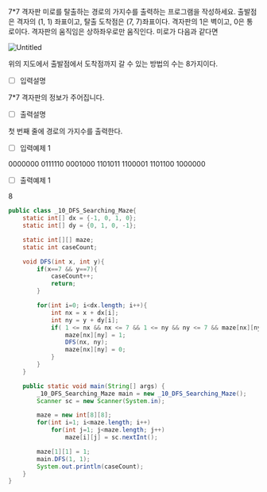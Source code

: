 7*7 격자판 미로를 탈출하는 경로의 가지수를 출력하는 프로그램을 작성하세요. 출발점은 격자의 (1, 1) 좌표이고, 탈출 도착점은 (7, 7)좌표이다. 격자판의 1은 벽이고, 0은 통로이다. 격자판의 움직임은 상하좌우로만 움직인다. 미로가 다음과 같다면

![Untitled](https://s3-us-west-2.amazonaws.com/secure.notion-static.com/8bee849b-5334-4237-975e-c1d88a050afa/Untitled.png)

위의 지도에서 출발점에서 도착점까지 갈 수 있는 방법의 수는 8가지이다.

- [ ]  입력설명

7*7 격자판의 정보가 주어집니다.

- [ ]  출력설명

첫 번째 줄에 경로의 가지수를 출력한다.

- [ ]  입력예제 1

0000000
0111110
0001000
1101011
1100001
1101100
1000000

- [ ]  출력예제 1

8

```java
public class _10_DFS_Searching_Maze{
    static int[] dx = {-1, 0, 1, 0};
    static int[] dy = {0, 1, 0, -1};

    static int[][] maze;
    static int caseCount;

    void DFS(int x, int y){
        if(x==7 && y==7){
            caseCount++;
            return;
        }

        for(int i=0; i<dx.length; i++){
            int nx = x + dx[i];
            int ny = y + dy[i];
            if( 1 <= nx && nx <= 7 && 1 <= ny && ny <= 7 && maze[nx][ny] == 0){
                maze[nx][ny] = 1;
                DFS(nx, ny);
                maze[nx][ny] = 0;
            }
        }
    }

    public static void main(String[] args) {
        _10_DFS_Searching_Maze main = new _10_DFS_Searching_Maze();
        Scanner sc = new Scanner(System.in);

        maze = new int[8][8];
        for(int i=1; i<maze.length; i++)
            for(int j=1; j<maze.length; j++)
                maze[i][j] = sc.nextInt();

        maze[1][1] = 1;
        main.DFS(1, 1);
        System.out.println(caseCount);
    }
}
```